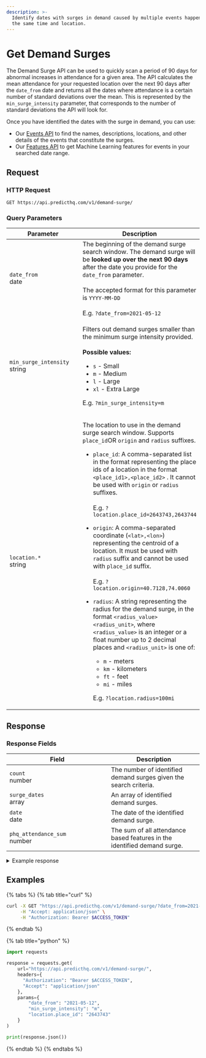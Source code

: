 ```yaml
---
description: >-
  Identify dates with surges in demand caused by multiple events happening at
  the same time and location.
---
```


# Get Demand Surges

The Demand Surge API can be used to quickly scan a period of 90 days for abnormal increases in attendance for a given area. The API calculates the mean attendance for your requested location over the next 90 days after the `date_from` date and returns all the dates where attendance is a certain number of standard deviations over the mean. This is represented by the `min_surge_intensity` parameter, that corresponds to the number of standard deviations the API will look for.

Once you have identified the dates with the surge in demand, you can use:

* Our [Events API](../events/search-events.md) to find the names, descriptions, locations, and other details of the events that constitute the surges.
* Our [Features API](../features/get-features.md) to get Machine Learning features for events in your searched date range.

## Request

### HTTP Request

```http
GET https://api.predicthq.com/v1/demand-surge/
```

### Query Parameters

<table><thead><tr><th width="246">Parameter</th><th>Description</th></tr></thead><tbody><tr><td><code>date_from</code><br>date</td><td>The beginning of the demand surge search window. The demand surge will be <strong>looked up over the next 90 days</strong> after the date you provide for the <code>date_from</code> parameter.<br><br>The accepted format for this parameter is <code>YYYY-MM-DD</code><br><br>E.g. <code>?date_from=2021-05-12</code></td></tr><tr><td><code>min_surge_intensity</code><br>string</td><td><p>Filters out demand surges smaller than the minimum surge intensity provided.<br><br><strong>Possible values:</strong></p><ul><li><code>s</code> - Small</li><li><code>m</code> - Medium</li><li><code>l</code> - Large</li><li><code>xl</code> - Extra Large</li></ul><p>E.g. <code>?min_surge_intensity=m</code></p></td></tr><tr><td><code>location.*</code><br>string</td><td><p>The location to use in the demand surge search window. Supports <code>place_id</code>OR <code>origin</code> and <code>radius</code> suffixes.</p><ul><li><code>place_id</code>: A comma-separated list in the format representing the place ids of a location in the format <code>&#x3C;place_id1>,&#x3C;place_id2></code> . It cannot be used with <code>origin</code> or <code>radius</code> suffixes.<br><br>E.g. <code>?location.place_id=2643743,2643744</code></li></ul><ul><li><code>origin</code>: A comma-separated coordinate (<code>&#x3C;lat>,&#x3C;lon></code>) representing the centroid of a location. It must be used with <code>radius</code> suffix and cannot be used with <code>place_id</code> suffix.<br><br>E.g. <code>?location.origin=40.7128,74.0060</code></li></ul><ul><li><p><code>radius</code>: A string representing the radius for the demand surge, in the format <code>&#x3C;radius_value>&#x3C;radius_unit></code>, where <code>&#x3C;radius_value></code> is an integer or a float number up to 2 decimal places and <code>&#x3C;radius_unit></code> is one of:</p><ul><li><code>m</code> - meters</li><li><code>km</code> - kilometers</li><li><code>ft</code> - feet</li><li><code>mi</code> - miles<br></li></ul><p>E.g. <code>?location.radius=100mi</code></p></li></ul></td></tr></tbody></table>

## Response

### Response Fields

<table><thead><tr><th width="249">Field</th><th>Description</th></tr></thead><tbody><tr><td><code>count</code><br>number</td><td>The number of identified demand surges given the search criteria.</td></tr><tr><td><code>surge_dates</code><br>array</td><td>An array of identified demand surges.</td></tr><tr><td><code>date</code><br>date</td><td>The date of the identified demand surge.</td></tr><tr><td><code>phq_attendance_sum</code><br>number</td><td>The sum of all attendance based features in the identified demand surge.</td></tr></tbody></table>

<details>

<summary>Example response</summary>

Below is an example response:

```json
{
    "count": 2,
    "surge_dates": [
        {
            "date": "2021-08-07",
            "phq_attendance_sum": 233930
        },
        {
            "date": "2021-08-08",
            "phq_attendance_sum": 213382
        }
    ]
}
```

</details>

## Examples

{% tabs %}
{% tab title="curl" %}
```bash
curl -X GET "https://api.predicthq.com/v1/demand-surge/?date_from=2021-05-12&min_surge_intensity=m&location.place_id=2643743" \
     -H "Accept: application/json" \
     -H "Authorization: Bearer $ACCESS_TOKEN"
```
{% endtab %}

{% tab title="python" %}
```python
import requests

response = requests.get(
    url="https://api.predicthq.com/v1/demand-surge/",
    headers={
      "Authorization": "Bearer $ACCESS_TOKEN",
      "Accept": "application/json"
    },
    params={
        "date_from": "2021-05-12",
        "min_surge_intensity": "m",
        "location.place_id": "2643743"
    }
)

print(response.json())
```
{% endtab %}
{% endtabs %}

